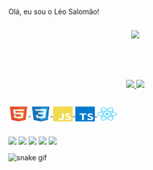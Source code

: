 Olá, eu sou o Léo Salomão!

##

<div align="center">
  <img height="180em" src="https://lh3.googleusercontent.com/rjkukKCbTIcfEXyOhaXNRnTtX8KMVGJ_sB80398cGCLi4-99f9upM8iu5r3foHWmQdx-dKjORaHU0mmbS0fF0MXP3AU5cOBMQrl--bFJFXEMZCansqqNVVXAPH-6YRQTQQRNHD9umSnl6uCLb9NE7n83Fk-BDqbUlEaZxHWOsy_tOGYuPY1a6fIsY6u9EI75rphaQd30J3Q71N0FPAY83dZaFsPAydnVmfjPHjvC2wUke_IQ8kVj1HcMonC4Y3Y9SnLAytA96pfBKu_Y-kWG-rqewPAC1rOWtF1Bl9HtzsQPK0xjkbHOISMfev_joxO5ta06D_j-umQviN304u3quIpnRPCHA10aLq1l2LOQWXKWNrrFrYm23oZ-6xOtDN6YPJRiwVdqjFkiy7vX1rQs34fgLEktzHDeAcM1yvuWEf1STLOCUKgp4wfp-K6rzulrPvVtJ5i94bd11R_RNFJ7lpKQOCLv80IEivGYSLexcwcO5reRe4Fhv4iEdJLsxvy9aopxwEOmfnYwMb3Fz9vQheh1xLMEtikAlHiJjqXcALX_v9FjWAR5F066cFN-qlBIJkNQHqW-YbE2QgRlsuV9xvAriP5nHESEjGYRcsx7mAdAVwIaa8fB_zWFEcHprqorBMIKy1X_5m-Syb8WKJNtF7iAlZ8bfengagtT-hiM516tdwSZXbHuPOS64TDpCUNUpFsP2CLPkWmQbrDNHkbxzN7nhQOdrKCNE0ifhkB9bHmEigcw4GJ3aiNwFNdkCKGDR9DJSkKOHNeICbUGtAsx_wz_OF--gtEjdktOc5CpHu-5h_AnSid5zcRFG4SyAIaXMczc_XlPsjVjxULPuUZJuCBbvOebPpIF54qFSrI772qSs_NOiAqrCieU6Cz_zXlRbx_-Lo4wMVD2Hs0cXHt76fca68SqrV2vSLuHW_OR33aoCTHeXWFvlsotLKoDj6yMp_KFgV8E5koFdSAf2cYQ=w764-h541-no?authuser=0"/>
</div>

<br/><br/><br/>

<div align="center">
  <a href="https://github.com/leonamsalomao">
  <img height="180em" src="https://github-readme-stats.vercel.app/api?username=leonamsalomao&show_icons=true&theme=gruvbox&include_all_commits=true&count_private=true"/>
  <img height="180em" src="https://github-readme-stats.vercel.app/api/top-langs/?username=leonamsalomao&layout=compact&langs_count=7&theme=gruvbox"/>
</div>
  
<br/>

<div style="display: inline_block"><br>
  <img align="center" alt="HTML" height="30" width="40" src="https://raw.githubusercontent.com/devicons/devicon/master/icons/html5/html5-original.svg">
  <img align="center" alt="CSS" height="30" width="40" src="https://raw.githubusercontent.com/devicons/devicon/master/icons/css3/css3-original.svg">
  <img align="center" alt="Js" height="30" width="40" src="https://raw.githubusercontent.com/devicons/devicon/master/icons/javascript/javascript-plain.svg">
  <img align="center" alt="Ts" height="30" width="40" src="https://raw.githubusercontent.com/devicons/devicon/master/icons/typescript/typescript-plain.svg">
  <img align="center" alt="React" height="30" width="40" src="https://raw.githubusercontent.com/devicons/devicon/master/icons/react/react-original.svg">
</div>

##

<div> 
  <a href="https://instagram.com/leo_salomao7" target="_blank"><img src="https://img.shields.io/badge/-Instagram-%23E4405F?style=for-the-badge&logo=instagram&logoColor=white" target="_blank"></a>
 	<a href="https://www.twitch.tv/leo_salomao7" target="_blank"><img src="https://img.shields.io/badge/Twitch-9146FF?style=for-the-badge&logo=twitch&logoColor=white" target="_blank"></a>
 <a href="https://discord.gg/" target="_blank"><img src="https://img.shields.io/badge/Discord-7289DA?style=for-the-badge&logo=discord&logoColor=white" target="_blank"></a> 
  <a href = "mailto:leonamsalomao7@gmail.com"><img src="https://img.shields.io/badge/-Gmail-%23333?style=for-the-badge&logo=gmail&logoColor=white" target="_blank"></a>
  <a href="https://www.linkedin.com/in/leonam-salomao" target="_blank"><img src="https://img.shields.io/badge/-LinkedIn-%230077B5?style=for-the-badge&logo=linkedin&logoColor=white" target="_blank"></a> 
 
  ![snake gif](https://github.com/leonamsalomao/leonamsalomao/blob/output/github-contribution-grid-snake.svg)

 
</div>
